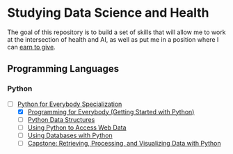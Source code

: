 # Studying Data Science and Health
The goal of this repository is to build a set of skills that will allow me to work at the intersection of health and AI, as well as put me in a position where I can [earn to give](https://80000hours.org/articles/earning-to-give/).

## Programming Languages
### Python
- [ ] [Python for Everybody Specialization](https://www.coursera.org/specializations/python)
  - [X] [Programming for Everybody (Getting Started with Python)](https://www.coursera.org/learn/python?specialization=python)
  - [ ] [Python Data Structures](https://www.coursera.org/learn/python-data?specialization=python)
  - [ ] [Using Python to Access Web Data](https://www.coursera.org/learn/python-network-data?specialization=python)
  - [ ] [Using Databases with Python](https://www.coursera.org/learn/python-databases?specialization=python)
  - [ ] [Capstone: Retrieving, Processing, and Visualizing Data with Python](https://www.coursera.org/learn/python-data-visualization?specialization=python)

